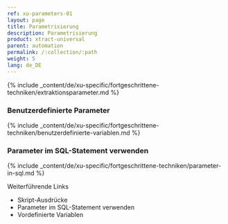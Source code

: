 ```yaml
---
ref: xu-parameters-01
layout: page
title: Parametrisierung
description: Parametrisierung
product: xtract-universal
parent: automation
permalink: /:collection/:path
weight: 5
lang: de_DE
---
```


{% include _content/de/xu-specific/fortgeschrittene-techniken/extraktionsparameter.md %}

### Benutzerdefinierte Parameter 

{% include _content/de/xu-specific/fortgeschrittene-techniken/benutzerdefinierte-variablen.md %}

### Parameter im SQL-Statement verwenden

{% include _content/de/xu-specific/fortgeschrittene-techniken/parameter-in-sql.md %}


Weiterführende Links
- Skript-Ausdrücke
- Parameter im SQL-Statement verwenden
- Vordefinierte Variablen
